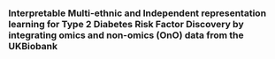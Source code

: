 ### Interpretable Multi-ethnic and Independent representation learning for Type 2 Diabetes Risk Factor Discovery by integrating omics and non-omics (OnO) data from the UKBiobank
